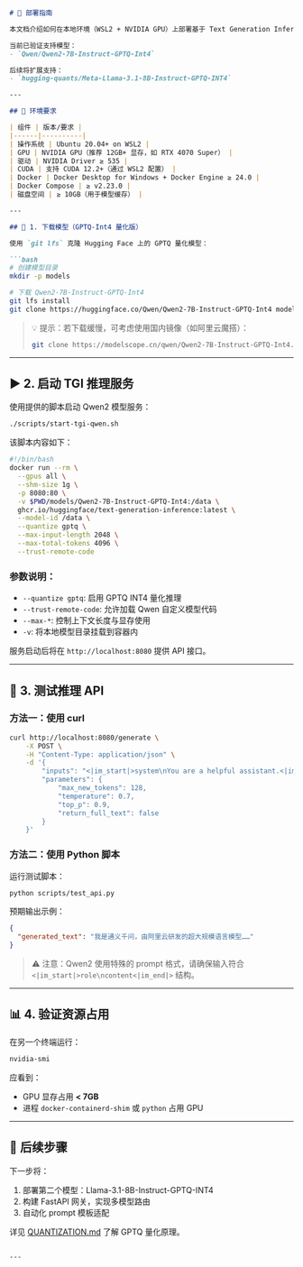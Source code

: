 ```markdown
# 🚀 部署指南

本文档介绍如何在本地环境（WSL2 + NVIDIA GPU）上部署基于 Text Generation Inference (TGI) 的大语言模型推理服务，支持 GPTQ 量化模型的高效运行。

当前已验证支持模型：
- `Qwen/Qwen2-7B-Instruct-GPTQ-Int4`

后续将扩展支持：
- `hugging-quants/Meta-Llama-3.1-8B-Instruct-GPTQ-INT4`

---

## 🧰 环境要求

| 组件 | 版本/要求 |
|------|----------|
| 操作系统 | Ubuntu 20.04+ on WSL2 |
| GPU | NVIDIA GPU（推荐 12GB+ 显存，如 RTX 4070 Super） |
| 驱动 | NVIDIA Driver ≥ 535 |
| CUDA | 支持 CUDA 12.2+（通过 WSL2 配置） |
| Docker | Docker Desktop for Windows + Docker Engine ≥ 24.0 |
| Docker Compose | ≥ v2.23.0 |
| 磁盘空间 | ≥ 10GB（用于模型缓存） |

---

## 🔽 1. 下载模型（GPTQ-Int4 量化版）

使用 `git lfs` 克隆 Hugging Face 上的 GPTQ 量化模型：

```bash
# 创建模型目录
mkdir -p models

# 下载 Qwen2-7B-Instruct-GPTQ-Int4
git lfs install
git clone https://huggingface.co/Qwen/Qwen2-7B-Instruct-GPTQ-Int4 models/Qwen2-7B-Instruct-GPTQ-Int4
```

> 💡 提示：若下载缓慢，可考虑使用国内镜像（如阿里云魔搭）：
> ```bash
> git clone https://modelscope.cn/qwen/Qwen2-7B-Instruct-GPTQ-Int4.git models/Qwen2-7B-Instruct-GPTQ-Int4
> ```

---

## ▶️ 2. 启动 TGI 推理服务

使用提供的脚本启动 Qwen2 模型服务：

```bash
./scripts/start-tgi-qwen.sh
```

该脚本内容如下：

```bash
#!/bin/bash
docker run --rm \
  --gpus all \
  --shm-size 1g \
  -p 8080:80 \
  -v $PWD/models/Qwen2-7B-Instruct-GPTQ-Int4:/data \
  ghcr.io/huggingface/text-generation-inference:latest \
  --model-id /data \
  --quantize gptq \
  --max-input-length 2048 \
  --max-total-tokens 4096 \
  --trust-remote-code
```

### 参数说明：
- `--quantize gptq`: 启用 GPTQ INT4 量化推理
- `--trust-remote-code`: 允许加载 Qwen 自定义模型代码
- `--max-*`: 控制上下文长度与显存使用
- `-v`: 将本地模型目录挂载到容器内

服务启动后将在 `http://localhost:8080` 提供 API 接口。

---

## 🧪 3. 测试推理 API

### 方法一：使用 curl

```bash
curl http://localhost:8080/generate \
    -X POST \
    -H "Content-Type: application/json" \
    -d '{
        "inputs": "<|im_start|>system\nYou are a helpful assistant.<|im_end|>\n<|im_start|>user\n请用中文介绍你自己。<|im_end|>\n<|im_start|>assistant\n",
        "parameters": {
            "max_new_tokens": 128,
            "temperature": 0.7,
            "top_p": 0.9,
            "return_full_text": false
        }
    }'
```

### 方法二：使用 Python 脚本

运行测试脚本：

```bash
python scripts/test_api.py
```

预期输出示例：
```json
{
  "generated_text": "我是通义千问，由阿里云研发的超大规模语言模型……"
}
```

> ⚠️ 注意：Qwen2 使用特殊的 prompt 格式，请确保输入符合 `<|im_start|>role\ncontent<|im_end|>` 结构。

---

## 📊 4. 验证资源占用

在另一个终端运行：

```bash
nvidia-smi
```

应看到：
- GPU 显存占用 **< 7GB**
- 进程 `docker-containerd-shim` 或 `python` 占用 GPU

---

## 🧩 后续步骤

下一步将：
1. 部署第二个模型：Llama-3.1-8B-Instruct-GPTQ-INT4
2. 构建 FastAPI 网关，实现多模型路由
3. 自动化 prompt 模板适配

详见 [QUANTIZATION.md](QUANTIZATION.md) 了解 GPTQ 量化原理。
```

---


